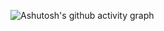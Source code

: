 
![Ashutosh's github activity graph](https://github-readme-activity-graph.vercel.app/graph?username=CavnHan&theme=github-compact)
